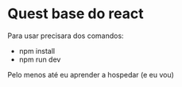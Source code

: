 # Quest base do react

Para usar precisara dos comandos:
  - npm install
  - npm run dev

Pelo menos até eu aprender a hospedar (e eu vou)
